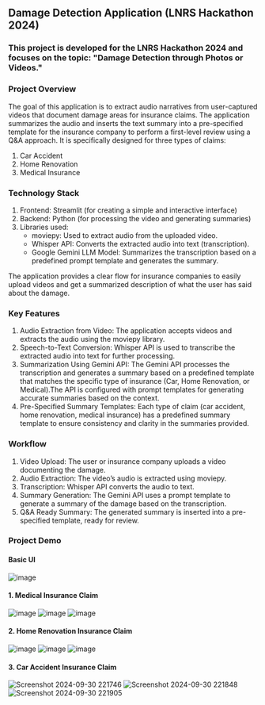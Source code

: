 ## Damage Detection Application (LNRS Hackathon 2024)
### This project is developed for the LNRS Hackathon 2024 and focuses on the topic: "Damage Detection through Photos or Videos."

### Project Overview
The goal of this application is to extract audio narratives from user-captured videos that document damage areas for insurance claims. The application summarizes the audio and inserts the text summary into a pre-specified template for the insurance company to perform a first-level review using a Q&A approach. It is specifically designed for three types of claims:
1. Car Accident
2. Home Renovation
3. Medical Insurance

### Technology Stack
1. Frontend: Streamlit (for creating a simple and interactive interface)
2. Backend: Python (for processing the video and generating summaries)
3. Libraries used:
   - moviepy: Used to extract audio from the uploaded video.  
   - Whisper API: Converts the extracted audio into text (transcription).  
   - Google Gemini LLM Model: Summarizes the transcription based on a predefined prompt template and generates the summary.  

The application provides a clear flow for insurance companies to easily upload videos and get a summarized description of what the user has said about the damage.

### Key Features
1. Audio Extraction from Video: The application accepts videos and extracts the audio using the moviepy library.
2. Speech-to-Text Conversion: Whisper API is used to transcribe the extracted audio into text for further processing.
3. Summarization Using Gemini API: The Gemini API processes the transcription and generates a summary based on a predefined template that matches the specific type of insurance (Car, Home Renovation, or Medical).The API is configured with prompt templates for generating accurate summaries based on the context.
4. Pre-Specified Summary Templates: Each type of claim (car accident, home renovation, medical insurance) has a predefined summary template to ensure consistency and clarity in the summaries provided.

### Workflow
1. Video Upload: The user or insurance company uploads a video documenting the damage.
2. Audio Extraction: The video’s audio is extracted using moviepy.
3. Transcription: Whisper API converts the audio to text.
4. Summary Generation: The Gemini API uses a prompt template to generate a summary of the damage based on the transcription.
5. Q&A Ready Summary: The generated summary is inserted into a pre-specified template, ready for review.

### Project Demo
#### Basic UI
![image](https://github.com/user-attachments/assets/689cc45e-b655-4b9e-afaf-9abceed3447e)

#### 1. Medical Insurance Claim
![image](https://github.com/user-attachments/assets/5068522b-ab8c-4a24-8e97-0caed48c827e)
![image](https://github.com/user-attachments/assets/b9a8172c-76cb-4343-a0b8-2bc79112ce61)
![image](https://github.com/user-attachments/assets/77e28b51-e645-43f1-ba4c-a26fa064ecf1)

#### 2. Home Renovation Insurance Claim
![image](https://github.com/user-attachments/assets/be6b50db-93b3-40a7-9d97-f8ddccb4ef64)
![image](https://github.com/user-attachments/assets/a685eaff-3cd7-45a0-962c-2b6f130c66d7)
![image](https://github.com/user-attachments/assets/e041dbab-1488-4539-b634-cbca088b4b87)

#### 3. Car Accident Insurance Claim
![Screenshot 2024-09-30 221746](https://github.com/user-attachments/assets/7ab5cd94-9444-4811-92d8-e4fc77eafe6e)
![Screenshot 2024-09-30 221848](https://github.com/user-attachments/assets/9b185378-6bfb-4c2a-8624-aeb6809289ce)
![Screenshot 2024-09-30 221905](https://github.com/user-attachments/assets/9afba5c9-4879-4c89-aef6-587bbf5daa32)













